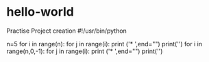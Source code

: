 # hello-world
Practise Project creation
#!/usr/bin/python

n=5
for i in range(n):
	for j in range(i):
		print ('* ',end="")
	print('')
for i in range(n,0,-1):
	for j in range(i):
		print ('* ',end="")
	print('')
